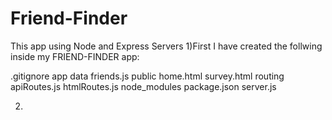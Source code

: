 # Friend-Finder
This app using Node and Express Servers
1)First I have created the follwing inside my FRIEND-FINDER app:

.gitignore
app
  data
      friends.js
public
  home.html
  survey.html
routing
  apiRoutes.js
  htmlRoutes.js
node_modules
package.json
server.js

2)